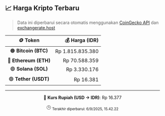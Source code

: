 

<!-- HARGA_KRIPTO -->
## 📈 Harga Kripto Terbaru

> Data ini diperbarui secara otomatis menggunakan [CoinGecko API](https://www.coingecko.com/) dan [exchangerate.host](https://exchangerate.host/)

<div align="center">

| 🪙 Token | 💰 Harga (IDR) |
|:------:|---------------:|
| 🟠 **Bitcoin (BTC)**   | Rp 1.815.835.380 |
| 🔵 **Ethereum (ETH)**  | Rp 70.588.359 |
| 🟣 **Solana (SOL)**    | Rp 3.330.176 |
| 🟢 **Tether (USDT)**   | Rp 16.381 |

---

💱 **Kurs Rupiah (USD → IDR)**: Rp 16.377

🕒 <sub>Terakhir diperbarui: 6/9/2025, 15.42.22</sub>

</div>
<!-- /HARGA_KRIPTO -->